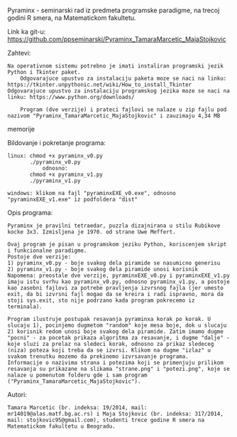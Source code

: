 Pyraminx - seminarski rad iz predmeta programske paradigme, na trecoj godini R smera, na Matematickom fakultetu.


Link ka git-u: https://github.com/ppseminarski/Pyraminx_TamaraMarcetic_MajaStojkovic

Zahtevi:

	Na operativnom sistemu potrebno je imati instaliran programski jezik Python i Tkinter paket.
        Odgovarajuce upustvo za instalaciju paketa moze se naci na linku: https://tkinter.unpythonic.net/wiki/How_to_install_Tkinter
	Odgovarajuce upustvo za instalaciju programskog jezika moze se naci na linku: https://www.python.org/downloads/
 
        Program (dve verzije) i prateci fajlovi se nalaze u zip fajlu pod nazivom "Pyraminx_TamaraMarcetic_MajaStojkovic" i zauzimaju 4,34 MB
memorije


Bildovanje i pokretanje programa:

	linux: chmod +x pyraminx_v0.py
	       ./pyraminx_v0.py
               odnosno:
	       chmod +x pyraminx_v1.py
	       ./pyraminx_v1.py

	windows: klikom na fajl "pyraminxEXE_v0.exe", odnosno "pyraminxEXE_v1.exe" iz podfoldera "dist"


Opis programa:

	Pyraminx je pravilni tetraedar, puzzla dizajnirana u stilu Rubikove kocke 3x3. Izmisljena je 1970. od strane Uwe Meffert.
	
	Ovaj program je pisan u programskom jeziku Python, koriscenjem skript i funkcionalne paradigme.
	Postoje dve verzije:
	1) pyraminx_v0.py - boje svakog dela piramide se nasumicno generisu
	2) pyraminx_v1.py - boje svakog dela piramide unosi korisnik
	Napomena: preostale dve verzije, pyraminxEXE_v0.py i pyraminxEXE_v1.py imaju istu svrhu kao pyraminx_v0.py, odnosno pyraminx_v1.py, a postoje kao zasebni fajlovi za potrebe pravljenja izvrsnog fajla (jer umesto exit, da bi izvrsni fajl mogao da se kreira i radi ispravno, mora da stoji sys.exit, sto nije podrzano kada program pokrecemo iz terminala).

	Program ilustruje postupak resavanja pyraminxa korak po korak. U slucaju 1), pocinjemo dugmetom "random" koje mesa boje, dok u slucaju 2) korisnik redom unosi boje svakog dela piramide. Zatim imamo dugme "pocni" - za pocetak prikaza algoritma za resavanje, i dugme "dalje" - koje sluzi za prelaz na sledeci korak, odnosno za prikaz sledeceg (niza) poteza koji treba da se izvrsi. Klikom na dugme "izlaz" u svakom trenutku mozemo da prekinemo izvrsavanje programa.
	Informacije o nazivima strana i potezima koji se primenjuju prilikom resavanja su prikazane na slikama "strane.png" i "potezi.png", koje se nalaze u pomenutom folderu gde i sam program ("Pyraminx_TamaraMarcetic_MajaStojkovic").
	
 

Autori:

	Tamara Marcetic (br. indeksa: 19/2014, mail: mr14019@alas.matf.bg.ac.rs) i Maja Stojkovic (br. indeksa: 317/2014, mail: stojkovic95@gmail.com), studenti trece godine R smera na Matematickom fakultetu u Beogradu.
